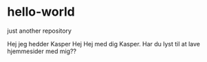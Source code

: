 # hello-world
just another repository

Hej jeg hedder Kasper
Hej
Hej med dig Kasper. Har du lyst til at lave hjemmesider med mig?? 

